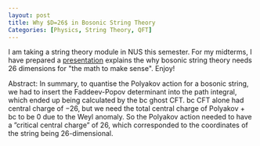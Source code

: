 ```yaml
---
layout: post
title: Why $D=26$ in Bosonic String Theory
Categories: [Physics, String Theory, QFT]
---
```

I am taking a string theory module in NUS this semester. For my midterms, I have prepared a [presentation](/downloads/weylanomaly.pdf) explains the why bosonic string theory needs 26 dimensions for "the math to make sense". Enjoy!

Abstract:
In summary, to quantise the Polyakov action for a bosonic string,
we had to insert the Faddeev-Popov determinant into the path
integral, which ended up being calculated by the bc ghost CFT. bc
CFT alone had central charge of −26, but we need the total
central charge of Polyakov + bc to be 0 due to the Weyl anomaly.
So the Polyakov action needed to have a ”critical central charge”
of 26, which corresponded to the coordinates of the string being
26-dimensional.
